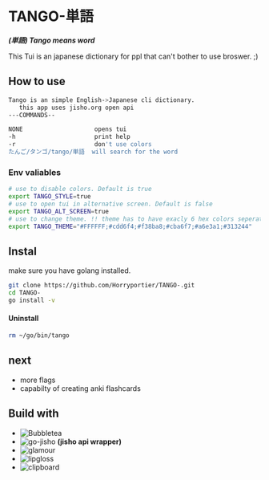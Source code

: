# TANGO-単語
***(単語) Tango means word***

This Tui is an japanese dictionary for ppl that can't bother to use broswer. ;)


## How to use 
```sh
Tango is an simple English->Japanese cli dictionary.
   this app uses jisho.org open api
---COMMANDS--

NONE                    opens tui
-h                      print help
-r                      don't use colors
たんご/タンゴ/tango/単語  will search for the word
``` 

### Env valiables
```bash
# use to disable colors. Default is true
export TANGO_STYLE=true
# use to open tui in alternative screen. Default is false
export TANGO_ALT_SCREEN=true
# use to change theme. !! theme has to have exacly 6 hex colors seperated by ;
export TANGO_THEME="#FFFFFF;#cdd6f4;#f38ba8;#cba6f7;#a6e3a1;#313244"
```



## Instal 
make sure you have golang installed.
```bash
git clone https://github.com/Horryportier/TANGO-.git
cd TANGO-
go install -v 
```

#### Uninstall 
```bash
rm ~/go/bin/tango
```

## next 
- more flags 
- capabilty of creating anki flashcards


## Build with

- ![Bubbletea](https://github.com/charmbracelet/bubbletea)
- ![go-jisho](https://github.com/Horryportier/go-jisho) **(jisho api wrapper)**
- ![glamour](https://github.com/charmbracelet/glamour) 
- ![lipgloss](https://github.com/charmbracelet/lipgloss) 
- ![clipboard](https://github.com/atotto/clipboard)


